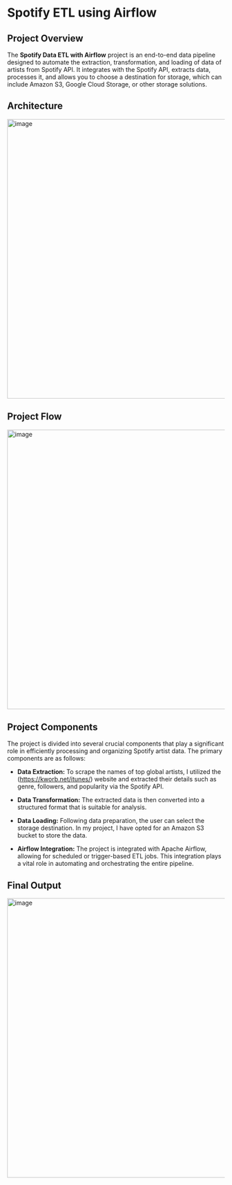 # Spotify ETL using Airflow

## Project Overview

The **Spotify Data ETL with Airflow** project is an end-to-end data pipeline designed to automate the extraction, transformation, and loading of data of artists from Spotify API. It integrates with the Spotify API, extracts data, processes it, and allows you to choose a destination for storage, which can include Amazon S3, Google Cloud Storage, or other storage solutions.

## Architecture

<img width="646" alt="image" src="https://github.com/Surendraprajapat18/airflow_spotify_etl_pipeline/assets/97840357/c7457248-9607-42bb-9f83-687b353f93ed">

## Project Flow 
<img width="646" alt="image" src="https://github.com/Surendraprajapat18/airflow_spotify_etl_pipeline/assets/97840357/64beb9f1-17d9-42cd-96db-f4475826e80b">


## Project Components
The project is divided into several crucial components that play a significant role in efficiently processing and organizing Spotify artist data. The primary components are as follows:

- **Data Extraction:** To scrape the names of top global artists, I utilized the (https://kworb.net/itunes/) website and extracted their details such as genre, followers, and popularity via the Spotify API.

- **Data Transformation:** The extracted data is then converted into a structured format that is suitable for analysis.

- **Data Loading:** Following data preparation, the user can select the storage destination. In my project, I have opted for an Amazon S3 bucket to store the data.

- **Airflow Integration:** The project is integrated with Apache Airflow, allowing for scheduled or trigger-based ETL jobs. This integration plays a vital role in automating and orchestrating the entire pipeline.


## Final Output
<img width="646" alt="image" src="https://github.com/Surendraprajapat18/airflow_spotify_etl_pipeline/assets/97840357/4dc0cb42-c362-418d-aa2e-a9349dea7c13">

